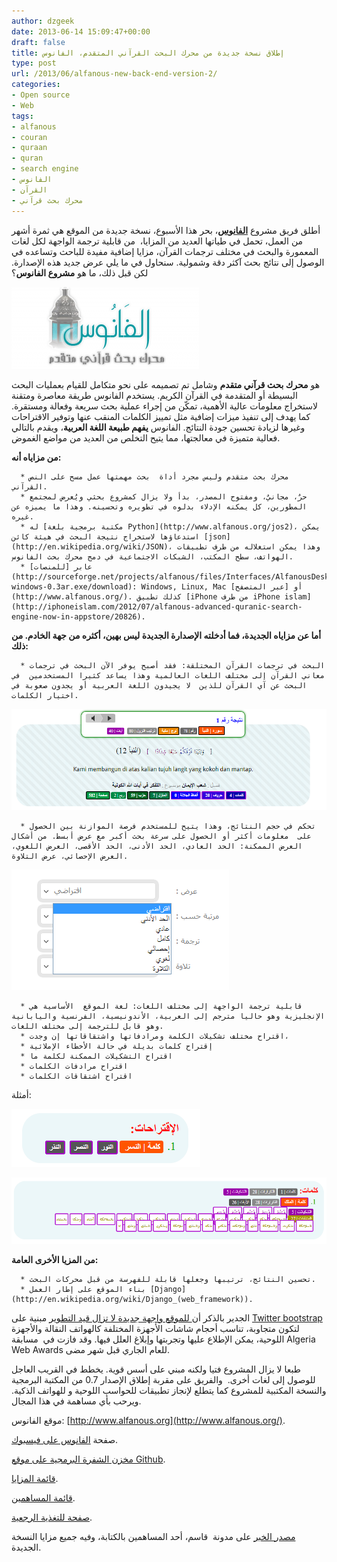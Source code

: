 ```yaml
---
author: dzgeek
date: 2013-06-14 15:09:47+00:00
draft: false
title: إطلاق نسخة جديدة من محرك البحث القرآني المتقدم، الفانوس
type: post
url: /2013/06/alfanous-new-back-end-version-2/
categories:
- Open source
- Web
tags:
- alfanous
- couran
- quraan
- quran
- search engine
- الفانوس
- القرآن
- محرك بحث قرآني
---
```


أطلق فريق مشروع [**الفانوس**](http://www.alfanous.org/)، بحر هذا الأسبوع، نسخة جديدة من الموقع هي ثمرة أشهر من العمل، تحمل في طياتها العديد من المزايا،  من قابلية ترجمة الواجهة لكل لغات المعمورة والبحث في مختلف ترجمات القرآن، مزايا إضافية مفيدة للباحث وتساعده في الوصول إلى نتائج بحث آكثر دقة وشمولية. سنحاول في ما يلي عرض جديد هذه الإصدارة. لكن قبل ذلك، ما هو **مشروع الفانوس**؟

[![الفانوس](alfanous-300x131.png)
](https://www.it-scoop.com/wp-content/uploads/2013/06/alfanous.png)

هو **محرك بحث قرآني متقدم** وشامل تم تصميمه على نحو متكامل للقيام بعمليات البحث البسيطة أو المتقدمة في القرآن الكريم. يستخدم الفانوس طريقة معاصرة ومتقنة لاستخراج معلومات عالية الأهمية، تمكّن من إجراء عملية بحث سريعة وفعالة ومستقرة. كما يهدف إلى تنفيذ ميزات إضافية مثل تمييز الكلمات المنقب عنها وتوفير الاقتراحات وغيرها لزيادة تحسين جودة النتائج. الفانوس **يفهم طبيعة اللغة العربية**، ويقدم بالتالي فعالية متميزة في معالجتها، مما يتيح التخلص من العديد من مواضع الغموض.

**من مزاياه أنه:**



	  * محرك بحث متقدم وليس مجرد أداة  بحث مهمتها عمل مسح على النص القرآني.
	  * حرٌ، مجانيٌ، ومفتوح المصدر، بدأ ولا يزال كمشروع بحثي ويُعرض لمجتمع المطورين، كل يمكنه الإدلاء بدلوه في تطويره وتحسينه. وهذا ما يميزه عن غيره.
	  * له [مكتبة برمجية بلغة Python](http://www.alfanous.org/jos2)، يمكن استدعاؤها لاستخراج نتيجة البحث في هيئة كائن [json](http://en.wikipedia.org/wiki/JSON)، وهذا يمكن استغلاله من طرف تطبيقات الهواتف، سطح المكتب، الشبكات الاجتماعية في دمج محرك بحث الفانوس.
	  * عابر [للمنصات](http://sourceforge.net/projects/alfanous/files/Interfaces/AlfanousDesktop/0.3/alfanousDesktop-windows-0.3ar.exe/download): Windows, Linux, Mac أو [عبر المتصفح](http://www.alfanous.org/). كذلك تطبيق [iPhone من طرف iPhone islam](http://iphoneislam.com/2012/07/alfanous-advanced-quranic-search-engine-now-in-appstore/20826).

**أما عن مزاياه الجديدة، فما أدخلته الإصدارة الجديدة ليس بهين، أكثره من جهة الخادم. من ذلك:**

<!-- more -->



	  * البحث في ترجمات القرآن المختلقة: فقد أصبح يوفر الآن البحث في ترجمات معاني القرآن إلى مختلف اللغات العالمية وهذا يساعد كثيرا المستخدمين  في البحث عن آي القرآن للذين  لا يجيدون اللغة العربية أو يجدون صعوبة في اختيار الكلمات.

[![translation-search](translation-search.png)
](translation-search.png)



	  * تحكم في حجم النتائج، وهذا يتيح للمستخدم فرصة الموازنة بين الحصول على  معلومات أكثر أو الحصول على سرعة بحث أكبر مع عرض أبسط. من أشكال العرض الممكنة: الحد العادي، الحد الأدنى، الحد الأقصى، العرض اللغوي، العرض الإحصائي، عرض التلاوة.

[![results-view](results-view.png)
](results-view.png)



	  * قابلية ترجمة الواجهة إلى مختلف اللغات: لغة الموقع  الأساسية هي الإنجليزية وهو حاليا مترجم إلى العربية، الأندونيسية، الفرنسية واليابانية وهو قابل للترجمة إلى مختلف اللغات.
	  * اقتراح مختلف تشكيلات الكلمة ومرادفاتها واشتقاقاتها إن وجدت،
	  * إقتراح كلمات بديلة في حالة الأخطاء الإملائية
	  * اقتراح التشكيلات الممكنة لكلمة ما
	  * اقتراح مرادفات الكلمات
	  * اقتراح اشتقاقات الكلمات

أمثلة:

[![suggestions](suggestions.png)
](suggestions.png)


[![derivations](derivations.png)
](derivations.png)


**من المزيا الأخرى العامة:**



	  * تحسين النتائج، ترتيبها وجعلها قابلة للفهرسة من قبل محركات البحث.
	  * بناء الموقع على إطار العمل [Django](http://en.wikipedia.org/wiki/Django_(web_framework)).



الجدير بالذكر أن[ للموقع واجهة جديدة لا تزال قيد التطوير](http://dj.alfanous.org/) مبنية على [Twitter bootstrap](http://en.wikipedia.org/wiki/Twitter_Bootstrap) لتكون متجاوبة، تناسب أحجام شاشات الأجهزة المختلفة كالهواتف النقالة والأجهزة اللوحية، يمكن الإطلاع عليها وتجربتها وإبلاغ العلل فيها. وقد فازت في  مسابقة Algeria Web Awards للعام الجاري قبل شهر مضى.




طبعا لا يزال المشروع فتيا ولكنه مبني على أسس قوية. يخطط في القريب العاجل للوصول إلى لغات أخرى.  والفريق على مقربة إطلاق الإصدار 0.7 من المكتبة البرمجية والنسخة المكتبية للمشروع كما يتطلع لإنجاز تطبيقات للحواسب اللوحية و للهواتف الذكية. ويرحب بأي مساهمة في هذا المجال.




موقع الفانوس: [http://www.alfanous.org](http://www.alfanous.org/).




صفحة [الفانوس على فيسبوك](https://www.facebook.com/Alfanous).




[مخزن الشفرة البرمجية على موقع Github](https://github.com/Alfanous-team/alfanous).




[قائمة المزايا](https://github.com/Alfanous-team/alfanous#search-features).




[قائمة المساهمين](https://github.com/Alfanous-team/alfanous/blob/master/AUTHORS.rst).




[صفحة للتغذية الرجعية](http://feedback.alfanous.org/).




[مصدر الخبر](http://www.kacemb.com/%D8%A5%D8%B7%D9%84%D8%A7%D9%82-%D8%A7%D9%84%D8%A5%D8%B5%D8%AF%D8%A7%D8%B1%D8%A9-%D8%A7%D9%84%D8%AC%D8%AF%D9%8A%D8%AF%D8%A9-%D9%84%D9%85%D9%88%D9%82%D8%B9-%D8%A7%D9%84%D9%81%D8%A7%D9%86%D9%88%D8%B3/) على مدونة  قاسم، أحد المساهمين بالكتابة، وفيه جميع مزايا النسخة الجديدة.
